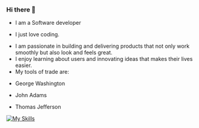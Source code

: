 ### Hi there 👋


- I am a Software developer
* I just love coding.
+ I am passionate in building and delivering products that not only work smoothly but also look and feels great. 
+ I enjoy learning about users and innovating ideas that makes their lives easier. 
+ My tools of trade are:

- George Washington
* John Adams
+ Thomas Jefferson

[![My Skills](https://skillicons.dev/icons?i=aws,gcp,azure,react,nodejs,kotlin,reactnative,figma,vue&perline=3)](https://skillicons.dev)

